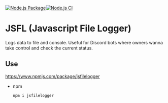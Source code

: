 [![Node.js Package](https://github.com/Ylacat/JSFileLogger/actions/workflows/npm-publish.yml/badge.svg)](https://github.com/Ylacat/JSFileLogger/actions/workflows/npm-publish.yml)[![Node.js CI](https://github.com/Ylacat/JSFileLogger/actions/workflows/node.js.yml/badge.svg)](https://github.com/Ylacat/JSFileLogger/actions/workflows/node.js.yml)
# JSFL (Javascript File Logger)
 Logs data to file and console. Useful for Discord bots where owners wanna take control and check the current status.

## Use 
https://www.npmjs.com/package/jsfilelogger
* npm
  ```sh
  npm i jsfilelogger
  ```
